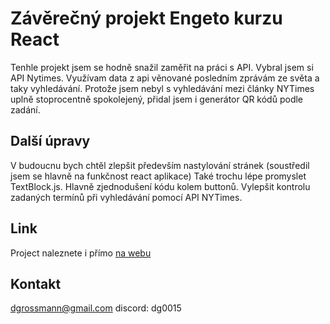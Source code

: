 # Závěrečný projekt Engeto kurzu React

Tenhle projekt jsem se hodně snažil zaměřit na práci s API. Vybral jsem si API Nytimes. Využívam data z api věnované posledním zprávám ze světa a taky vyhledávání. Protože jsem nebyl s vyhledávání mezi články NYTimes uplně stoprocentně spokolejený, přidal jsem i generátor QR kódů podle zadání. 

## Další úpravy
V budoucnu bych chtěl zlepšit především nastylování stránek (soustředil jsem se hlavně na funkčnost react aplikace)
Také trochu lépe promyslet TextBlock.js. Hlavně zjednodušení kódu kolem buttonů.
Vylepšit kontrolu zadaných termínů při vyhledávání pomocí API NYTimes. 

## Link
Project naleznete i přímo [na webu](https://statuesque-fenglisu-36042c.netlify.app/)

## Kontakt
dgrossmann@gmail.com
discord: dg0015


